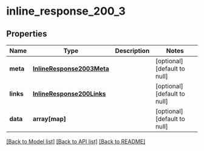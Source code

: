 # inline_response_200_3

## Properties
Name | Type | Description | Notes
------------ | ------------- | ------------- | -------------
**meta** | [**InlineResponse2003Meta**](InlineResponse2003Meta.md) |  | [optional] [default to null]
**links** | [**InlineResponse200Links**](InlineResponse200Links.md) |  | [optional] [default to null]
**data** | **array[map]** |  | [optional] [default to null]

[[Back to Model list]](../README.md#documentation-for-models) [[Back to API list]](../README.md#documentation-for-api-endpoints) [[Back to README]](../README.md)


